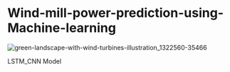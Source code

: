 # Wind-mill-power-prediction-using-Machine-learning
![green-landscape-with-wind-turbines-illustration_1322560-35466](https://github.com/user-attachments/assets/0e811e64-8243-4e22-ba5b-35c6b342594c)


LSTM_CNN Model
